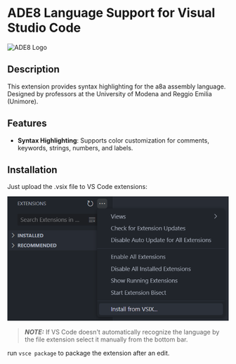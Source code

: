# ADE8 Language Support for Visual Studio Code

![ADE8 Logo](https://imagelab.ing.unimore.it/ade8/wp-content/uploads/2016/10/ade8.png)

## Description

This extension provides syntax highlighting for the a8a assembly language. Designed by professors at the University of Modena and Reggio Emilia (Unimore).

## Features

- **Syntax Highlighting**: Supports color customization for comments, keywords, strings, numbers, and labels.

## Installation

Just upload the .vsix file to VS Code extensions:

 ![Upload VSIX](Tutorial/vsix-upload.png)

> **_NOTE:_**   If VS Code doesn't automatically recognize the language by the file extension select it manually from the bottom bar.

run `vsce package` to package the extension after an edit.